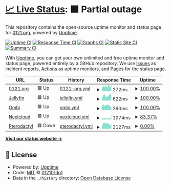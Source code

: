 # [📈 Live Status](https://status.0121.org): <!--live status--> **🟧 Partial outage**

This repository contains the open-source uptime monitor and status page for [0121.org](https://status.0121.org), powered by [Upptime](https://github.com/upptime/upptime).

[![Uptime CI](https://github.com/012101do1/upptime/workflows/Uptime%20CI/badge.svg)](https://github.com/012101do1/upptime/actions?query=workflow%3A%22Uptime+CI%22)
[![Response Time CI](https://github.com/012101do1/upptime/workflows/Response%20Time%20CI/badge.svg)](https://github.com/012101do1/upptime/actions?query=workflow%3A%22Response+Time+CI%22)
[![Graphs CI](https://github.com/012101do1/upptime/workflows/Graphs%20CI/badge.svg)](https://github.com/012101do1/upptime/actions?query=workflow%3A%22Graphs+CI%22)
[![Static Site CI](https://github.com/012101do1/upptime/workflows/Static%20Site%20CI/badge.svg)](https://github.com/012101do1/upptime/actions?query=workflow%3A%22Static+Site+CI%22)
[![Summary CI](https://github.com/012101do1/upptime/workflows/Summary%20CI/badge.svg)](https://github.com/012101do1/upptime/actions?query=workflow%3A%22Summary+CI%22)

With [Upptime](https://upptime.js.org), you can get your own unlimited and free uptime monitor and status page, powered entirely by a GitHub repository. We use [Issues](https://github.com/012101do1/upptime/issues) as incident reports, [Actions](https://github.com/012101do1/upptime/actions) as uptime monitors, and [Pages](https://status.0121.org) for the status page.

<!--start: status pages-->
<!-- This summary is generated by Upptime (https://github.com/upptime/upptime) -->
<!-- Do not edit this manually, your changes will be overwritten -->
<!-- prettier-ignore -->
| URL | Status | History | Response Time | Uptime |
| --- | ------ | ------- | ------------- | ------ |
| <img alt="" src="https://icons.duckduckgo.com/ip3/0121.org.ico" height="13"> [0121.org](https://0121.org) | 🟩 Up | [0121-org.yml](https://github.com/012101do1/upptime/commits/HEAD/history/0121-org.yml) | <details><summary><img alt="Response time graph" src="./graphs/0121-org/response-time-week.png" height="20"> 272ms</summary><br><a href="https://status.0121.org/history/0121-org"><img alt="Response time 700" src="https://img.shields.io/endpoint?url=https%3A%2F%2Fraw.githubusercontent.com%2F012101do1%2Fupptime%2FHEAD%2Fapi%2F0121-org%2Fresponse-time.json"></a><br><a href="https://status.0121.org/history/0121-org"><img alt="24-hour response time 331" src="https://img.shields.io/endpoint?url=https%3A%2F%2Fraw.githubusercontent.com%2F012101do1%2Fupptime%2FHEAD%2Fapi%2F0121-org%2Fresponse-time-day.json"></a><br><a href="https://status.0121.org/history/0121-org"><img alt="7-day response time 272" src="https://img.shields.io/endpoint?url=https%3A%2F%2Fraw.githubusercontent.com%2F012101do1%2Fupptime%2FHEAD%2Fapi%2F0121-org%2Fresponse-time-week.json"></a><br><a href="https://status.0121.org/history/0121-org"><img alt="30-day response time 333" src="https://img.shields.io/endpoint?url=https%3A%2F%2Fraw.githubusercontent.com%2F012101do1%2Fupptime%2FHEAD%2Fapi%2F0121-org%2Fresponse-time-month.json"></a><br><a href="https://status.0121.org/history/0121-org"><img alt="1-year response time 586" src="https://img.shields.io/endpoint?url=https%3A%2F%2Fraw.githubusercontent.com%2F012101do1%2Fupptime%2FHEAD%2Fapi%2F0121-org%2Fresponse-time-year.json"></a></details> | <details><summary><a href="https://status.0121.org/history/0121-org">100.00%</a></summary><a href="https://status.0121.org/history/0121-org"><img alt="All-time uptime 99.86%" src="https://img.shields.io/endpoint?url=https%3A%2F%2Fraw.githubusercontent.com%2F012101do1%2Fupptime%2FHEAD%2Fapi%2F0121-org%2Fuptime.json"></a><br><a href="https://status.0121.org/history/0121-org"><img alt="24-hour uptime 100.00%" src="https://img.shields.io/endpoint?url=https%3A%2F%2Fraw.githubusercontent.com%2F012101do1%2Fupptime%2FHEAD%2Fapi%2F0121-org%2Fuptime-day.json"></a><br><a href="https://status.0121.org/history/0121-org"><img alt="7-day uptime 100.00%" src="https://img.shields.io/endpoint?url=https%3A%2F%2Fraw.githubusercontent.com%2F012101do1%2Fupptime%2FHEAD%2Fapi%2F0121-org%2Fuptime-week.json"></a><br><a href="https://status.0121.org/history/0121-org"><img alt="30-day uptime 100.00%" src="https://img.shields.io/endpoint?url=https%3A%2F%2Fraw.githubusercontent.com%2F012101do1%2Fupptime%2FHEAD%2Fapi%2F0121-org%2Fuptime-month.json"></a><br><a href="https://status.0121.org/history/0121-org"><img alt="1-year uptime 99.86%" src="https://img.shields.io/endpoint?url=https%3A%2F%2Fraw.githubusercontent.com%2F012101do1%2Fupptime%2FHEAD%2Fapi%2F0121-org%2Fuptime-year.json"></a></details>
| <img alt="" src="https://icons.duckduckgo.com/ip3/jellyfin.0121.org.ico" height="13"> [Jellyfin](https://jellyfin.0121.org) | 🟩 Up | [jellyfin.yml](https://github.com/012101do1/upptime/commits/HEAD/history/jellyfin.yml) | <details><summary><img alt="Response time graph" src="./graphs/jellyfin/response-time-week.png" height="20"> 622ms</summary><br><a href="https://status.0121.org/history/jellyfin"><img alt="Response time 705" src="https://img.shields.io/endpoint?url=https%3A%2F%2Fraw.githubusercontent.com%2F012101do1%2Fupptime%2FHEAD%2Fapi%2Fjellyfin%2Fresponse-time.json"></a><br><a href="https://status.0121.org/history/jellyfin"><img alt="24-hour response time 756" src="https://img.shields.io/endpoint?url=https%3A%2F%2Fraw.githubusercontent.com%2F012101do1%2Fupptime%2FHEAD%2Fapi%2Fjellyfin%2Fresponse-time-day.json"></a><br><a href="https://status.0121.org/history/jellyfin"><img alt="7-day response time 622" src="https://img.shields.io/endpoint?url=https%3A%2F%2Fraw.githubusercontent.com%2F012101do1%2Fupptime%2FHEAD%2Fapi%2Fjellyfin%2Fresponse-time-week.json"></a><br><a href="https://status.0121.org/history/jellyfin"><img alt="30-day response time 674" src="https://img.shields.io/endpoint?url=https%3A%2F%2Fraw.githubusercontent.com%2F012101do1%2Fupptime%2FHEAD%2Fapi%2Fjellyfin%2Fresponse-time-month.json"></a><br><a href="https://status.0121.org/history/jellyfin"><img alt="1-year response time 686" src="https://img.shields.io/endpoint?url=https%3A%2F%2Fraw.githubusercontent.com%2F012101do1%2Fupptime%2FHEAD%2Fapi%2Fjellyfin%2Fresponse-time-year.json"></a></details> | <details><summary><a href="https://status.0121.org/history/jellyfin">100.00%</a></summary><a href="https://status.0121.org/history/jellyfin"><img alt="All-time uptime 99.70%" src="https://img.shields.io/endpoint?url=https%3A%2F%2Fraw.githubusercontent.com%2F012101do1%2Fupptime%2FHEAD%2Fapi%2Fjellyfin%2Fuptime.json"></a><br><a href="https://status.0121.org/history/jellyfin"><img alt="24-hour uptime 100.00%" src="https://img.shields.io/endpoint?url=https%3A%2F%2Fraw.githubusercontent.com%2F012101do1%2Fupptime%2FHEAD%2Fapi%2Fjellyfin%2Fuptime-day.json"></a><br><a href="https://status.0121.org/history/jellyfin"><img alt="7-day uptime 100.00%" src="https://img.shields.io/endpoint?url=https%3A%2F%2Fraw.githubusercontent.com%2F012101do1%2Fupptime%2FHEAD%2Fapi%2Fjellyfin%2Fuptime-week.json"></a><br><a href="https://status.0121.org/history/jellyfin"><img alt="30-day uptime 100.00%" src="https://img.shields.io/endpoint?url=https%3A%2F%2Fraw.githubusercontent.com%2F012101do1%2Fupptime%2FHEAD%2Fapi%2Fjellyfin%2Fuptime-month.json"></a><br><a href="https://status.0121.org/history/jellyfin"><img alt="1-year uptime 99.71%" src="https://img.shields.io/endpoint?url=https%3A%2F%2Fraw.githubusercontent.com%2F012101do1%2Fupptime%2FHEAD%2Fapi%2Fjellyfin%2Fuptime-year.json"></a></details>
| <img alt="" src="https://icons.duckduckgo.com/ip3/ombi.0121.org.ico" height="13"> [Ombi](https://ombi.0121.org) | 🟩 Up | [ombi.yml](https://github.com/012101do1/upptime/commits/HEAD/history/ombi.yml) | <details><summary><img alt="Response time graph" src="./graphs/ombi/response-time-week.png" height="20"> 290ms</summary><br><a href="https://status.0121.org/history/ombi"><img alt="Response time 794" src="https://img.shields.io/endpoint?url=https%3A%2F%2Fraw.githubusercontent.com%2F012101do1%2Fupptime%2FHEAD%2Fapi%2Fombi%2Fresponse-time.json"></a><br><a href="https://status.0121.org/history/ombi"><img alt="24-hour response time 231" src="https://img.shields.io/endpoint?url=https%3A%2F%2Fraw.githubusercontent.com%2F012101do1%2Fupptime%2FHEAD%2Fapi%2Fombi%2Fresponse-time-day.json"></a><br><a href="https://status.0121.org/history/ombi"><img alt="7-day response time 290" src="https://img.shields.io/endpoint?url=https%3A%2F%2Fraw.githubusercontent.com%2F012101do1%2Fupptime%2FHEAD%2Fapi%2Fombi%2Fresponse-time-week.json"></a><br><a href="https://status.0121.org/history/ombi"><img alt="30-day response time 985" src="https://img.shields.io/endpoint?url=https%3A%2F%2Fraw.githubusercontent.com%2F012101do1%2Fupptime%2FHEAD%2Fapi%2Fombi%2Fresponse-time-month.json"></a><br><a href="https://status.0121.org/history/ombi"><img alt="1-year response time 753" src="https://img.shields.io/endpoint?url=https%3A%2F%2Fraw.githubusercontent.com%2F012101do1%2Fupptime%2FHEAD%2Fapi%2Fombi%2Fresponse-time-year.json"></a></details> | <details><summary><a href="https://status.0121.org/history/ombi">100.00%</a></summary><a href="https://status.0121.org/history/ombi"><img alt="All-time uptime 99.36%" src="https://img.shields.io/endpoint?url=https%3A%2F%2Fraw.githubusercontent.com%2F012101do1%2Fupptime%2FHEAD%2Fapi%2Fombi%2Fuptime.json"></a><br><a href="https://status.0121.org/history/ombi"><img alt="24-hour uptime 100.00%" src="https://img.shields.io/endpoint?url=https%3A%2F%2Fraw.githubusercontent.com%2F012101do1%2Fupptime%2FHEAD%2Fapi%2Fombi%2Fuptime-day.json"></a><br><a href="https://status.0121.org/history/ombi"><img alt="7-day uptime 100.00%" src="https://img.shields.io/endpoint?url=https%3A%2F%2Fraw.githubusercontent.com%2F012101do1%2Fupptime%2FHEAD%2Fapi%2Fombi%2Fuptime-week.json"></a><br><a href="https://status.0121.org/history/ombi"><img alt="30-day uptime 99.71%" src="https://img.shields.io/endpoint?url=https%3A%2F%2Fraw.githubusercontent.com%2F012101do1%2Fupptime%2FHEAD%2Fapi%2Fombi%2Fuptime-month.json"></a><br><a href="https://status.0121.org/history/ombi"><img alt="1-year uptime 99.30%" src="https://img.shields.io/endpoint?url=https%3A%2F%2Fraw.githubusercontent.com%2F012101do1%2Fupptime%2FHEAD%2Fapi%2Fombi%2Fuptime-year.json"></a></details>
| <img alt="" src="https://icons.duckduckgo.com/ip3/nextcloud.0121.org.ico" height="13"> [Nextcloud](https://nextcloud.0121.org) | 🟩 Up | [nextcloud.yml](https://github.com/012101do1/upptime/commits/HEAD/history/nextcloud.yml) | <details><summary><img alt="Response time graph" src="./graphs/nextcloud/response-time-week.png" height="20"> 1074ms</summary><br><a href="https://status.0121.org/history/nextcloud"><img alt="Response time 1225" src="https://img.shields.io/endpoint?url=https%3A%2F%2Fraw.githubusercontent.com%2F012101do1%2Fupptime%2FHEAD%2Fapi%2Fnextcloud%2Fresponse-time.json"></a><br><a href="https://status.0121.org/history/nextcloud"><img alt="24-hour response time 4488" src="https://img.shields.io/endpoint?url=https%3A%2F%2Fraw.githubusercontent.com%2F012101do1%2Fupptime%2FHEAD%2Fapi%2Fnextcloud%2Fresponse-time-day.json"></a><br><a href="https://status.0121.org/history/nextcloud"><img alt="7-day response time 1074" src="https://img.shields.io/endpoint?url=https%3A%2F%2Fraw.githubusercontent.com%2F012101do1%2Fupptime%2FHEAD%2Fapi%2Fnextcloud%2Fresponse-time-week.json"></a><br><a href="https://status.0121.org/history/nextcloud"><img alt="30-day response time 1147" src="https://img.shields.io/endpoint?url=https%3A%2F%2Fraw.githubusercontent.com%2F012101do1%2Fupptime%2FHEAD%2Fapi%2Fnextcloud%2Fresponse-time-month.json"></a><br><a href="https://status.0121.org/history/nextcloud"><img alt="1-year response time 1066" src="https://img.shields.io/endpoint?url=https%3A%2F%2Fraw.githubusercontent.com%2F012101do1%2Fupptime%2FHEAD%2Fapi%2Fnextcloud%2Fresponse-time-year.json"></a></details> | <details><summary><a href="https://status.0121.org/history/nextcloud">83.37%</a></summary><a href="https://status.0121.org/history/nextcloud"><img alt="All-time uptime 99.02%" src="https://img.shields.io/endpoint?url=https%3A%2F%2Fraw.githubusercontent.com%2F012101do1%2Fupptime%2FHEAD%2Fapi%2Fnextcloud%2Fuptime.json"></a><br><a href="https://status.0121.org/history/nextcloud"><img alt="24-hour uptime 0.02%" src="https://img.shields.io/endpoint?url=https%3A%2F%2Fraw.githubusercontent.com%2F012101do1%2Fupptime%2FHEAD%2Fapi%2Fnextcloud%2Fuptime-day.json"></a><br><a href="https://status.0121.org/history/nextcloud"><img alt="7-day uptime 83.37%" src="https://img.shields.io/endpoint?url=https%3A%2F%2Fraw.githubusercontent.com%2F012101do1%2Fupptime%2FHEAD%2Fapi%2Fnextcloud%2Fuptime-week.json"></a><br><a href="https://status.0121.org/history/nextcloud"><img alt="30-day uptime 93.92%" src="https://img.shields.io/endpoint?url=https%3A%2F%2Fraw.githubusercontent.com%2F012101do1%2Fupptime%2FHEAD%2Fapi%2Fnextcloud%2Fuptime-month.json"></a><br><a href="https://status.0121.org/history/nextcloud"><img alt="1-year uptime 98.71%" src="https://img.shields.io/endpoint?url=https%3A%2F%2Fraw.githubusercontent.com%2F012101do1%2Fupptime%2FHEAD%2Fapi%2Fnextcloud%2Fuptime-year.json"></a></details>
| <img alt="" src="https://icons.duckduckgo.com/ip3/pterodactyl.0121.org.ico" height="13"> [Pterodactyl](https://pterodactyl.0121.org) | 🟥 Down | [pterodactyl.yml](https://github.com/012101do1/upptime/commits/HEAD/history/pterodactyl.yml) | <details><summary><img alt="Response time graph" src="./graphs/pterodactyl/response-time-week.png" height="20"> 3127ms</summary><br><a href="https://status.0121.org/history/pterodactyl"><img alt="Response time 778" src="https://img.shields.io/endpoint?url=https%3A%2F%2Fraw.githubusercontent.com%2F012101do1%2Fupptime%2FHEAD%2Fapi%2Fpterodactyl%2Fresponse-time.json"></a><br><a href="https://status.0121.org/history/pterodactyl"><img alt="24-hour response time 3226" src="https://img.shields.io/endpoint?url=https%3A%2F%2Fraw.githubusercontent.com%2F012101do1%2Fupptime%2FHEAD%2Fapi%2Fpterodactyl%2Fresponse-time-day.json"></a><br><a href="https://status.0121.org/history/pterodactyl"><img alt="7-day response time 3127" src="https://img.shields.io/endpoint?url=https%3A%2F%2Fraw.githubusercontent.com%2F012101do1%2Fupptime%2FHEAD%2Fapi%2Fpterodactyl%2Fresponse-time-week.json"></a><br><a href="https://status.0121.org/history/pterodactyl"><img alt="30-day response time 2422" src="https://img.shields.io/endpoint?url=https%3A%2F%2Fraw.githubusercontent.com%2F012101do1%2Fupptime%2FHEAD%2Fapi%2Fpterodactyl%2Fresponse-time-month.json"></a><br><a href="https://status.0121.org/history/pterodactyl"><img alt="1-year response time 629" src="https://img.shields.io/endpoint?url=https%3A%2F%2Fraw.githubusercontent.com%2F012101do1%2Fupptime%2FHEAD%2Fapi%2Fpterodactyl%2Fresponse-time-year.json"></a></details> | <details><summary><a href="https://status.0121.org/history/pterodactyl">0.00%</a></summary><a href="https://status.0121.org/history/pterodactyl"><img alt="All-time uptime 95.29%" src="https://img.shields.io/endpoint?url=https%3A%2F%2Fraw.githubusercontent.com%2F012101do1%2Fupptime%2FHEAD%2Fapi%2Fpterodactyl%2Fuptime.json"></a><br><a href="https://status.0121.org/history/pterodactyl"><img alt="24-hour uptime 0.00%" src="https://img.shields.io/endpoint?url=https%3A%2F%2Fraw.githubusercontent.com%2F012101do1%2Fupptime%2FHEAD%2Fapi%2Fpterodactyl%2Fuptime-day.json"></a><br><a href="https://status.0121.org/history/pterodactyl"><img alt="7-day uptime 0.00%" src="https://img.shields.io/endpoint?url=https%3A%2F%2Fraw.githubusercontent.com%2F012101do1%2Fupptime%2FHEAD%2Fapi%2Fpterodactyl%2Fuptime-week.json"></a><br><a href="https://status.0121.org/history/pterodactyl"><img alt="30-day uptime 29.76%" src="https://img.shields.io/endpoint?url=https%3A%2F%2Fraw.githubusercontent.com%2F012101do1%2Fupptime%2FHEAD%2Fapi%2Fpterodactyl%2Fuptime-month.json"></a><br><a href="https://status.0121.org/history/pterodactyl"><img alt="1-year uptime 94.00%" src="https://img.shields.io/endpoint?url=https%3A%2F%2Fraw.githubusercontent.com%2F012101do1%2Fupptime%2FHEAD%2Fapi%2Fpterodactyl%2Fuptime-year.json"></a></details>

<!--end: status pages-->

[**Visit our status website →**](https://status.0121.org)

## 📄 License

- Powered by: [Upptime](https://github.com/upptime/upptime)
- Code: [MIT](./LICENSE) © [012101do1](https://status.0121.org)
- Data in the `./history` directory: [Open Database License](https://opendatacommons.org/licenses/odbl/1-0/)
